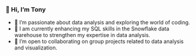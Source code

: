 
### 👋 Hi, I’m Tony



- 👀 I’m passionate about data analysis and exploring the world of coding.
- 🌱  I am currently enhancing my SQL skills in the Snowflake data warehouse to strengthen my expertise in data analysis.
- 💞️ I’m open to collaborating on group projects related to data analysis and visualization.
  
<!---
tonyvicta/tonyvicta is a ✨ special ✨ repository because its `README.md` (this file) appears on your GitHub profile.
You can click the Preview link to take a look at your changes.
--->
